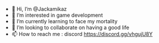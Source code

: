 - 👋 Hi, I’m @Jackamikaz
- 👀 I’m interested in game development
- 🌱 I’m currently learning to face my mortality
- 💞️ I’m looking to collaborate on having a good life
- 📫 How to reach me : discord https://discord.gg/vhgujU8Y

<!---
Jackamikaz/Jackamikaz is a ✨ special ✨ repository because its `README.md` (this file) appears on your GitHub profile.
You can click the Preview link to take a look at your changes.
--->
